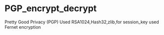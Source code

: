 # PGP_encrypt_decrypt
Pretty Good Privacy (PGP)
Used RSA1024,Hash32,zlib,for session_key used Fernet encryption
